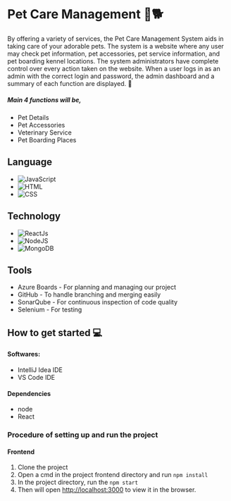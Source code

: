 # Pet Care Management 🐾🐕 

By offering a variety of services, the Pet Care Management System aids in taking care of your adorable pets. The system is a website where any user may check pet information, pet accessories, pet service information, and pet boarding kennel locations. The system administrators have complete control over every action taken on the website. When a user logs in as an admin with the correct login and password, the admin dashboard and a summary of each function are displayed. 🐶

##### Main 4 functions will be, 
* Pet Details 
* Pet Accessories 
* Veterinary Service 
* Pet Boarding Places 

## Language 
* ![JavaScript](https://img.shields.io/badge/Language-JavaScript-orange)
* ![HTML](https://img.shields.io/badge/Language-HTML-green)
* ![CSS](https://img.shields.io/badge/Language-CSS-blue)

## Technology 
* ![ReactJs](https://img.shields.io/badge/FrontEnd-ReactJs-blue)
* ![NodeJS](https://img.shields.io/badge/BackEnd-NodeJS-purple)
* ![MongoDB](https://img.shields.io/badge/Database-MongoDB-green)

## Tools 
- Azure Boards - For planning and managing our project
- GitHub - To handle branching and merging easily
- SonarQube - For continuous inspection of code quality
- Selenium - For testing 


## How to get started 💻
#### Softwares:
- IntelliJ Idea IDE
- VS Code IDE

#### Dependencies 
- node
- React

### Procedure of setting up and run the project
#### Frontend
1. Clone the project
2. Open a cmd in the project frontend directory and run `npm install`
3. In the project directory, run the `npm start`
4. Then will open [http://localhost:3000](http://localhost:3000) to view it in the browser.
